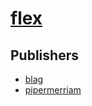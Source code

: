 # [flex](https://pypi.org/project/flex)



## Publishers
- [blag](https://pypi.org/user/blag)
- [pipermerriam](https://pypi.org/user/pipermerriam)


